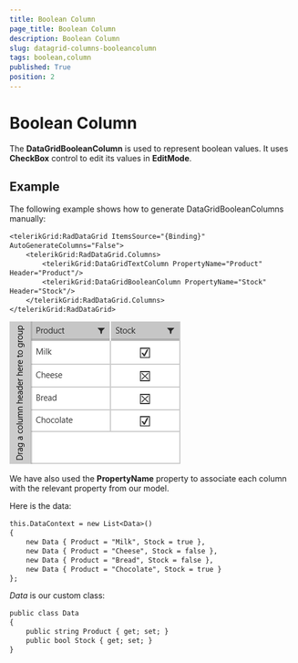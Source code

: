 ```yaml
---
title: Boolean Column
page_title: Boolean Column
description: Boolean Column
slug: datagrid-columns-booleancolumn
tags: boolean,column
published: True
position: 2
---
```


# Boolean Column



The **DataGridBooleanColumn** is used to represent boolean values.
It uses **CheckBox** control to edit its values in **EditMode**.


## Example

The following example shows how to generate DataGridBooleanColumns manually:

	<telerikGrid:RadDataGrid ItemsSource="{Binding}" AutoGenerateColumns="False">
	    <telerikGrid:RadDataGrid.Columns>
	        <telerikGrid:DataGridTextColumn PropertyName="Product" Header="Product"/>
	        <telerikGrid:DataGridBooleanColumn PropertyName="Stock" Header="Stock"/>
	    </telerikGrid:RadDataGrid.Columns>
	</telerikGrid:RadDataGrid>

![Boolean Column](images/BooleanColumn.png)

We have also used the **PropertyName** property to associate each column with the relevant property from our model.

Here is the data:

	this.DataContext = new List<Data>()
	{
	    new Data { Product = "Milk", Stock = true },
	    new Data { Product = "Cheese", Stock = false },
	    new Data { Product = "Bread", Stock = false },
	    new Data { Product = "Chocolate", Stock = true } 
	};

*Data* is our custom class:

	public class Data
	{
	    public string Product { get; set; }
	    public bool Stock { get; set; }
	}